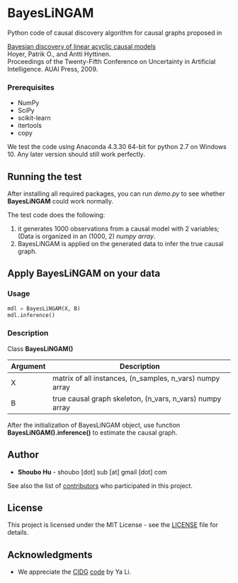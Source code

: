 # BayesLiNGAM

Python code of causal discovery algorithm for causal graphs proposed in

[Bayesian discovery of linear acyclic causal models](https://arxiv.org/abs/1205.2641)  
Hoyer, Patrik O., and Antti Hyttinen.  
Proceedings of the Twenty-Fifth Conference on Uncertainty in Artificial Intelligence. AUAI Press, 2009.

### Prerequisites

- NumPy
- SciPy
- scikit-learn
- itertools
- copy

We test the code using Anaconda 4.3.30 64-bit for python 2.7 on Windows 10. Any later version should still work perfectly.

## Running the test

After installing all required packages, you can run *demo.py* to see whether **BayesLiNGAM** could work normally.

The test code does the following:

1. it generates 1000 observations from a causal model with 2 variables;
(Data is organized in an (1000, 2) *numpy array*.
2. BayesLiNGAM is applied on the generated data to infer the true causal graph.

## Apply **BayesLiNGAM** on your data

### Usage

```python
mdl = BayesLiNGAM(X, B)
mdl.inference()

```

### Description

Class **BayesLiNGAM()**

| Argument  | Description  |
|---|---|
|X | matrix of all instances, (n_samples, n_vars) numpy array |
|B | true causal graph skeleton, (n_vars, n_vars) numpy array |

After the initialization of BayesLiNGAM object, use function **BayesLiNGAM().inference()** to estimate the causal graph.

## Author

* **Shoubo Hu** - shoubo [dot] sub [at] gmail [dot] com

See also the list of [contributors](https://github.com/amber0309/Multidomain-Discriminant-Analysis/graphs/contributors) who participated in this project.

## License

This project is licensed under the MIT License - see the [LICENSE](LICENSE) file for details.

## Acknowledgments

* We appreciate the [CIDG](https://aaai.org/ocs/index.php/AAAI/AAAI18/paper/view/16595) [code](https://mingming-gong.github.io/papers/CIDG.zip) by Ya Li.
